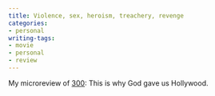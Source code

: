 ```yaml
---
title: Violence, sex, heroism, treachery, revenge
categories:
- personal
writing-tags:
- movie
- personal
- review
---
```


My microreview of [300][1]: This is why God gave us Hollywood.

   [1]: http://www.imdb.com/title/tt0416449/
